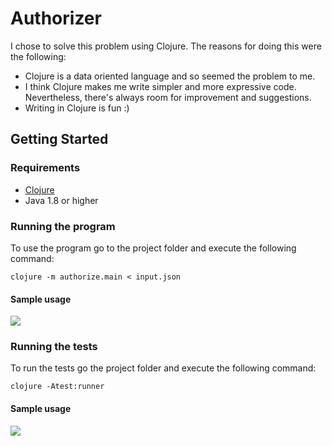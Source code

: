 # Authorizer
I chose to solve this problem using Clojure. The reasons for doing this were the following:

 - Clojure is a data oriented language and so seemed the problem to me.
 - I think Clojure makes me write simpler and more expressive code.  Nevertheless, there's always room for improvement and suggestions.
 - Writing in Clojure is fun :)

## Getting Started
### Requirements
- [Clojure](https://clojure.org/guides/getting_started)
- Java 1.8 or higher

### Running the program

To use the program go to the project folder and execute the following command:

    clojure -m authorize.main < input.json

#### Sample usage
![](https://imgur.com/0aWk2Qt)

### Running the tests

To run the tests go the project folder and execute the following command:

    clojure -Atest:runner

#### Sample usage
![](https://gfycat.com/pastelathleticfrilledlizard)
